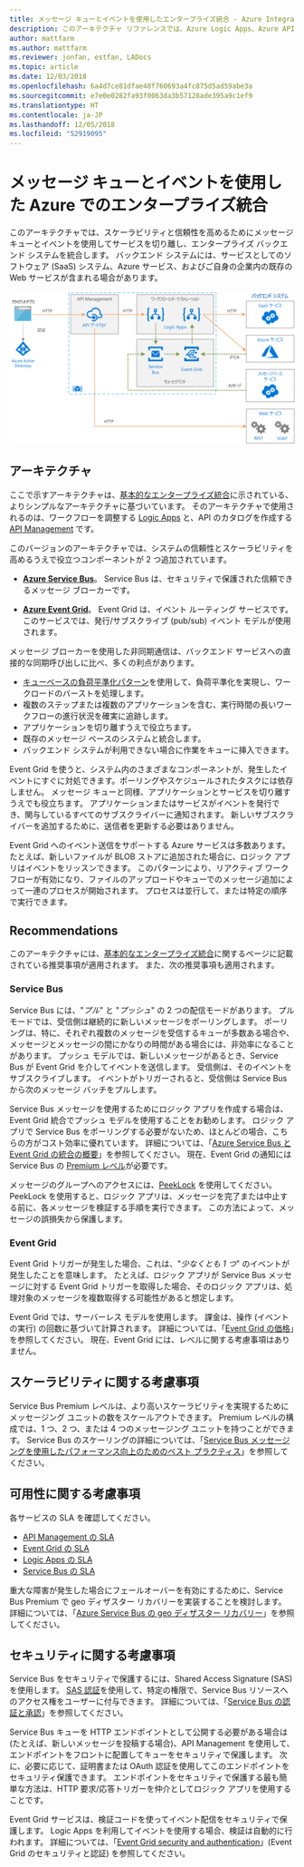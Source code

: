 ```yaml
---
title: メッセージ キューとイベントを使用したエンタープライズ統合 - Azure Integration Services
description: このアーキテクチャ リファレンスでは、Azure Logic Apps、Azure API Management、Azure Service Bus、および Azure Event Grid を使用してエンタープライズ統合パターンを実装する方法を示します
author: mattfarm
ms.author: mattfarm
ms.reviewer: jonfan, estfan, LADocs
ms.topic: article
ms.date: 12/03/2018
ms.openlocfilehash: 6a4d7ce81dfae48f760693a4fc875d5ad59abe3a
ms.sourcegitcommit: e7e0e0282fa93f0063da3b57128ade395a9c1ef9
ms.translationtype: HT
ms.contentlocale: ja-JP
ms.lasthandoff: 12/05/2018
ms.locfileid: "52919095"
---
```

# <a name="enterprise-integration-on-azure-using-message-queues-and-events"></a>メッセージ キューとイベントを使用した Azure でのエンタープライズ統合

このアーキテクチャでは、スケーラビリティと信頼性を高めるためにメッセージ キューとイベントを使用してサービスを切り離し、エンタープライズ バックエンド システムを統合します。 バックエンド システムには、サービスとしてのソフトウェア (SaaS) システム、Azure サービス、およびご自身の企業内の既存の Web サービスが含まれる場合があります。

![アーキテクチャの図 - キューとイベントによるエンタープライズ統合](./_images/enterprise-integration-queues-events.png)

## <a name="architecture"></a>アーキテクチャ

ここで示すアーキテクチャは、[基本的なエンタープライズ統合][basic-enterprise-integration]に示されている、よりシンプルなアーキテクチャに基づいています。 そのアーキテクチャで使用されるのは、ワークフローを調整する [Logic Apps][logic-apps] と、API のカタログを作成する [API Management][apim] です。

このバージョンのアーキテクチャでは、システムの信頼性とスケーラビリティを高めるうえで役立つコンポーネントが 2 つ追加されています。

- **[Azure Service Bus][service-bus]**。 Service Bus は、セキュリティで保護された信頼できるメッセージ ブローカーです。  

- **[Azure Event Grid][event-grid]**。 Event Grid は、イベント ルーティング サービスです。 このサービスでは、発行/サブスクライブ (pub/sub) イベント モデルが使用されます。

メッセージ ブローカーを使用した非同期通信は、バックエンド サービスへの直接的な同期呼び出しに比べ、多くの利点があります。

- [キューベースの負荷平準化パターン](../../patterns/queue-based-load-leveling.md)を使用して、負荷平準化を実現し、ワークロードのバーストを処理します。
- 複数のステップまたは複数のアプリケーションを含む、実行時間の長いワークフローの進行状況を確実に追跡します。
- アプリケーションを切り離すうえで役立ちます。
- 既存のメッセージ ベースのシステムと統合します。
- バックエンド システムが利用できない場合に作業をキューに挿入できます。

Event Grid を使うと、システム内のさまざまなコンポーネントが、発生したイベントにすぐに対処できます。ポーリングやスケジュールされたタスクには依存しません。 メッセージ キューと同様、アプリケーションとサービスを切り離すうえでも役立ちます。 アプリケーションまたはサービスがイベントを発行でき、関与しているすべてのサブスクライバーに通知されます。 新しいサブスクライバーを追加するために、送信者を更新する必要はありません。

Event Grid へのイベント送信をサポートする Azure サービスは多数あります。 たとえば、新しいファイルが BLOB ストアに追加された場合に、ロジック アプリはイベントをリッスンできます。 このパターンにより、リアクティブ ワークフローが有効になり、ファイルのアップロードやキューでのメッセージ追加によって一連のプロセスが開始されます。 プロセスは並行して、または特定の順序で実行できます。 

## <a name="recommendations"></a>Recommendations

このアーキテクチャには、[基本的なエンタープライズ統合][basic-enterprise-integration]に関するページに記載されている推奨事項が適用されます。 また、次の推奨事項も適用されます。

### <a name="service-bus"></a>Service Bus 

Service Bus には、"*プル*" と "*プッシュ*" の 2 つの配信モードがあります。 プル モードでは、受信側は継続的に新しいメッセージをポーリングします。 ポーリングは、特に、それぞれ複数のメッセージを受信するキューが多数ある場合や、メッセージとメッセージの間にかなりの時間がある場合には、非効率になることがあります。 プッシュ モデルでは、新しいメッセージがあるとき、Service Bus が Event Grid を介してイベントを送信します。 受信側は、そのイベントをサブスクライブします。 イベントがトリガーされると、受信側は Service Bus から次のメッセージ バッチをプルします。 

Service Bus メッセージを使用するためにロジック アプリを作成する場合は、Event Grid 統合でプッシュ モデルを使用することをお勧めします。 ロジック アプリで Service Bus をポーリングする必要がないため、ほとんどの場合、こちらの方がコスト効率に優れています。 詳細については、「[Azure Service Bus と Event Grid の統合の概要](/azure/service-bus-messaging/service-bus-to-event-grid-integration-concept)」を参照してください。 現在、Event Grid の通知には Service Bus の [Premium レベル](https://azure.microsoft.com/pricing/details/service-bus/)が必要です。

メッセージのグループへのアクセスには、[PeekLock](/azure/service-bus-messaging/service-bus-messaging-overview#queues) を使用してください。 PeekLock を使用すると、ロジック アプリは、メッセージを完了または中止する前に、各メッセージを検証する手順を実行できます。 この方法によって、メッセージの誤損失から保護します。

### <a name="event-grid"></a>Event Grid 

Event Grid トリガーが発生した場合、これは、"*少なくとも 1 つ*" のイベントが発生したことを意味します。 たとえば、ロジック アプリが Service Bus メッセージに対する Event Grid トリガーを取得した場合、そのロジック アプリは、処理対象のメッセージを複数取得する可能性があると想定します。

Event Grid では、サーバーレス モデルを使用します。 課金は、操作 (イベントの実行) の回数に基づいて計算されます。 詳細については、「[Event Grid の価格](https://azure.microsoft.com/pricing/details/event-grid/)」を参照してください。 現在、Event Grid には、レベルに関する考慮事項はありません。

## <a name="scalability-considerations"></a>スケーラビリティに関する考慮事項

Service Bus Premium レベルは、より高いスケーラビリティを実現するためにメッセージング ユニットの数をスケールアウトできます。 Premium レベルの構成では、1 つ、2 つ、または 4 つのメッセージング ユニットを持つことができます。 Service Bus のスケーリングの詳細については、「[Service Bus メッセージングを使用したパフォーマンス向上のためのベスト プラクティス](/azure/service-bus-messaging/service-bus-performance-improvements)」を参照してください。

## <a name="availability-considerations"></a>可用性に関する考慮事項

各サービスの SLA を確認してください。

- [API Management の SLA][apim-sla]
- [Event Grid の SLA][event-grid-sla]
- [Logic Apps の SLA][logic-apps-sla]
- [Service Bus の SLA][sb-sla]

重大な障害が発生した場合にフェールオーバーを有効にするために、Service Bus Premium で geo ディザスター リカバリーを実装することを検討します。 詳細については、「[Azure Service Bus の geo ディザスター リカバリー](/azure/service-bus-messaging/service-bus-geo-dr)」を参照してください。

## <a name="security-considerations"></a>セキュリティに関する考慮事項

Service Bus をセキュリティで保護するには、Shared Access Signature (SAS) を使用します。 [SAS 認証](/azure/service-bus-messaging/service-bus-sas)を使用して、特定の権限で、Service Bus リソースへのアクセス権をユーザーに付与できます。 詳細については、「[Service Bus の認証と承認](/azure/service-bus-messaging/service-bus-authentication-and-authorization)」を参照してください。

Service Bus キューを HTTP エンドポイントとして公開する必要がある場合は (たとえば、新しいメッセージを投稿する場合)、API Management を使用して、エンドポイントをフロントに配置してキューをセキュリティで保護します。 次に、必要に応じて、証明書または OAuth 認証を使用してこのエンドポイントをセキュリティ保護できます。 エンドポイントをセキュリティで保護する最も簡単な方法は、HTTP 要求/応答トリガーを仲介としてロジック アプリを使用することです。

Event Grid サービスは、検証コードを使ってイベント配信をセキュリティで保護します。 Logic Apps を利用してイベントを使用する場合、検証は自動的に行われます。 詳細については、「[Event Grid security and authentication](/azure/event-grid/security-authentication)」(Event Grid のセキュリティと認証) を参照してください。


[apim]: /azure/api-management
[apim-sla]: https://azure.microsoft.com/support/legal/sla/api-management/
[event-grid]: /azure/event-grid/
[event-grid-sla]: https://azure.microsoft.com/support/legal/sla/event-grid
[logic-apps]: /azure/logic-apps/logic-apps-overview
[logic-apps-sla]: https://azure.microsoft.com/support/legal/sla/logic-apps
[sb-sla]: https://azure.microsoft.com/support/legal/sla/service-bus/
[service-bus]: /azure/service-bus-messaging/
[basic-enterprise-integration]: ./basic-enterprise-integration.md